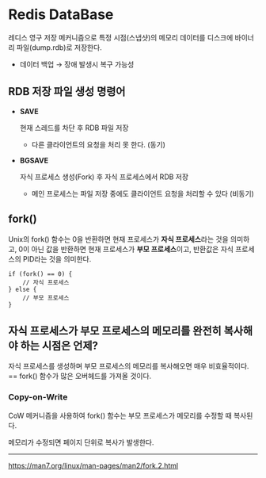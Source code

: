 # Redis DataBase

레디스 영구 저장 메커니즘으로 특정 시점(스냅샷)의 메모리 데이터를 디스크에 바이너리 파일(dump.rdb)로 저장한다.

- 데이터 백업 → 장애 발생시 복구 가능성

## RDB 저장 파일 생성 명령어

- **SAVE**
  
    현재 스레드를 차단 후 RDB 파일 저장
  - 다른 클라이언트의 요청을 처리 못 한다. (동기)


- **BGSAVE**

    자식 프로세스 생성(Fork) 후 자식 프로세스에서 RDB 저장 
  - 메인 프로세스는 파일 저장 중에도 클라이언트 요청을 처리할 수 있다 (비동기)

## fork()

Unix의 fork() 함수는 0을 반환하면 현재 프로세스가 **자식 프로세스**라는 것을 의미하고, 0이 아닌 값을 반환하면 현재 프로세스가 **부모 프로세스**이고, 반환값은 자식 프로세스의 PID라는 것을 의미한다.

```
if (fork() == 0) {
    // 자식 프로세스
} else {
    // 부모 프로세스
}
```

## 자식 프로세스가 부모 프로세스의 메모리를 완전히 복사해야 하는 시점은 언제?

자식 프로세스를 생성하며 부모 프로세스의 메모리를 복사해오면 매우 비효율적이다. == fork() 함수가 많은 오버헤드를 가져올 것이다.

### Copy-on-Write

CoW 메커니즘을 사용하여 fork() 함수는 부모 프로세스가 메모리를 수정할 때 복사된다.

메모리가 수정되면 페이지 단위로 복사가 발생한다.

---

https://man7.org/linux/man-pages/man2/fork.2.html